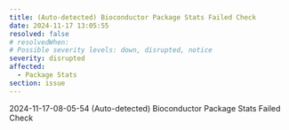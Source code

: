 ```yaml
---
title: (Auto-detected) Bioconductor Package Stats Failed Check
date: 2024-11-17 13:05:55
resolved: false
# resolvedWhen: 
# Possible severity levels: down, disrupted, notice
severity: disrupted
affected:
  - Package Stats
section: issue
---
```


2024-11-17-08-05-54 (Auto-detected) Bioconductor Package Stats Failed Check

